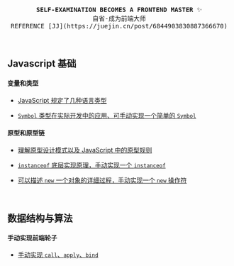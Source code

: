 <br />
<p align="center">
  <samp>
    <strong>SELF-EXAMINATION BECOMES A FRONTEND MASTER</strong> ✨ 
    <br />
    自省-成为前端大师
  </samp>
  
  <br />
  
  <samp>
    REFERENCE [JJ](https://juejin.cn/post/6844903830887366670)
  </samp>
</p>
<br />

## Javascript 基础

#### 变量和类型

- [JavaScript 规定了几种语言类型](/Javascript%20%E5%9F%BA%E7%A1%80/%E5%8F%98%E9%87%8F%E5%92%8C%E7%B1%BB%E5%9E%8B/type.md)

- [`Symbol` 类型在实际开发中的应用、可手动实现一个简单的 `Symbol`](/Javascript%20%E5%9F%BA%E7%A1%80/%E5%8F%98%E9%87%8F%E5%92%8C%E7%B1%BB%E5%9E%8B/symbol.md)

#### 原型和原型链

- [理解原型设计模式以及 JavaScript 中的原型规则](/Javascript%20%E5%9F%BA%E7%A1%80/%E5%8E%9F%E5%9E%8B%E5%92%8C%E5%8E%9F%E5%9E%8B%E9%93%BE/prototype.md)

- [`instanceof` 底层实现原理，手动实现一个 `instanceof`](/Javascript%20%E5%9F%BA%E7%A1%80/%E5%8E%9F%E5%9E%8B%E5%92%8C%E5%8E%9F%E5%9E%8B%E9%93%BE/instanceof.md)

- [可以描述 `new` 一个对象的详细过程，手动实现一个 `new` 操作符](/Javascript%20%E5%9F%BA%E7%A1%80/%E5%8E%9F%E5%9E%8B%E5%92%8C%E5%8E%9F%E5%9E%8B%E9%93%BE/new.md)

</br>


## 数据结构与算法

#### 手动实现前端轮子

- [手动实现 `call`、`apply`、`bind`](/%E6%95%B0%E6%8D%AE%E7%BB%93%E6%9E%84%E4%B8%8E%E7%AE%97%E6%B3%95/%E6%89%8B%E5%8A%A8%E5%AE%9E%E7%8E%B0%E5%89%8D%E7%AB%AF%E8%BD%AE%E5%AD%90/call-apply-bind.md)

